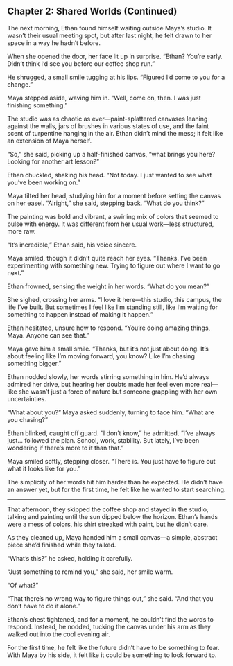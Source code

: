 ## Chapter 2: Shared Worlds (Continued)  

The next morning, Ethan found himself waiting outside Maya’s studio. It wasn’t their usual meeting spot, but after last night, he felt drawn to her space in a way he hadn’t before.  

When she opened the door, her face lit up in surprise. “Ethan? You’re early. Didn’t think I’d see you before our coffee shop run.”  

He shrugged, a small smile tugging at his lips. “Figured I’d come to you for a change.”  

Maya stepped aside, waving him in. “Well, come on, then. I was just finishing something.”  

The studio was as chaotic as ever—paint-splattered canvases leaning against the walls, jars of brushes in various states of use, and the faint scent of turpentine hanging in the air. Ethan didn’t mind the mess; it felt like an extension of Maya herself.  

“So,” she said, picking up a half-finished canvas, “what brings you here? Looking for another art lesson?”  

Ethan chuckled, shaking his head. “Not today. I just wanted to see what you’ve been working on.”  

Maya tilted her head, studying him for a moment before setting the canvas on her easel. “Alright,” she said, stepping back. “What do you think?”  

The painting was bold and vibrant, a swirling mix of colors that seemed to pulse with energy. It was different from her usual work—less structured, more raw.  

“It’s incredible,” Ethan said, his voice sincere.  

Maya smiled, though it didn’t quite reach her eyes. “Thanks. I’ve been experimenting with something new. Trying to figure out where I want to go next.”  

Ethan frowned, sensing the weight in her words. “What do you mean?”  

She sighed, crossing her arms. “I love it here—this studio, this campus, the life I’ve built. But sometimes I feel like I’m standing still, like I’m waiting for something to happen instead of making it happen.”  

Ethan hesitated, unsure how to respond. “You’re doing amazing things, Maya. Anyone can see that.”  

Maya gave him a small smile. “Thanks, but it’s not just about doing. It’s about feeling like I’m moving forward, you know? Like I’m chasing something bigger.”  

Ethan nodded slowly, her words stirring something in him. He’d always admired her drive, but hearing her doubts made her feel even more real—like she wasn’t just a force of nature but someone grappling with her own uncertainties.  

“What about you?” Maya asked suddenly, turning to face him. “What are you chasing?”  

Ethan blinked, caught off guard. “I don’t know,” he admitted. “I’ve always just… followed the plan. School, work, stability. But lately, I’ve been wondering if there’s more to it than that.”  

Maya smiled softly, stepping closer. “There is. You just have to figure out what it looks like for you.”  

The simplicity of her words hit him harder than he expected. He didn’t have an answer yet, but for the first time, he felt like he wanted to start searching.  

---

That afternoon, they skipped the coffee shop and stayed in the studio, talking and painting until the sun dipped below the horizon. Ethan’s hands were a mess of colors, his shirt streaked with paint, but he didn’t care.  

As they cleaned up, Maya handed him a small canvas—a simple, abstract piece she’d finished while they talked.  

“What’s this?” he asked, holding it carefully.  

“Just something to remind you,” she said, her smile warm.  

“Of what?”  

“That there’s no wrong way to figure things out,” she said. “And that you don’t have to do it alone.”  

Ethan’s chest tightened, and for a moment, he couldn’t find the words to respond. Instead, he nodded, tucking the canvas under his arm as they walked out into the cool evening air.  

For the first time, he felt like the future didn’t have to be something to fear. With Maya by his side, it felt like it could be something to look forward to.  
